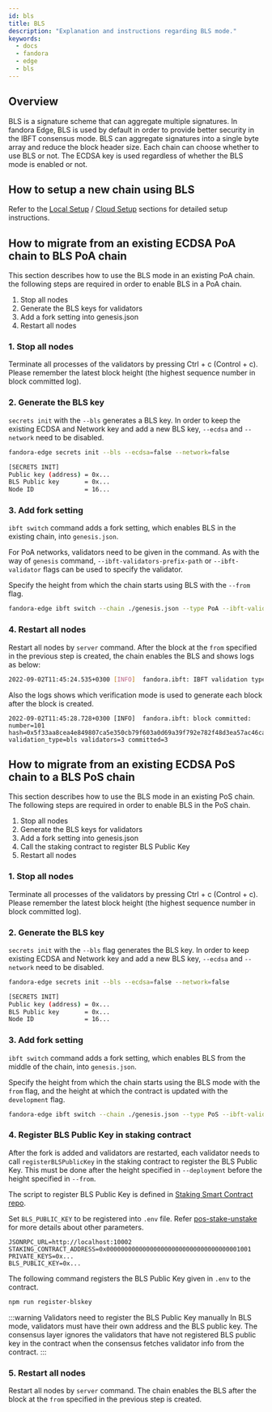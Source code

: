 ```yaml
---
id: bls
title: BLS
description: "Explanation and instructions regarding BLS mode."
keywords:
  - docs
  - fandora
  - edge
  - bls
---
```


## Overview

BLS is a signature scheme that can aggregate multiple signatures. In fandora Edge, BLS is used by default in order to provide better security in the IBFT consensus mode. BLS can aggregate signatures into a single byte array and reduce the block header size. Each chain can choose whether to use BLS or not. The ECDSA key is used regardless of whether the BLS mode is enabled or not.

## How to setup a new chain using BLS

Refer to the [Local Setup](/docs/edge/get-started/set-up-ibft-locally) / [Cloud Setup](/docs/edge/get-started/set-up-ibft-on-the-cloud) sections for detailed setup instructions.

## How to migrate from an existing ECDSA PoA chain to BLS PoA chain

This section describes how to use the BLS mode in an existing PoA chain.
the following steps are required in order to enable BLS in a PoA chain.

1. Stop all nodes
2. Generate the BLS keys for validators
3. Add a fork setting into genesis.json
4. Restart all nodes

### 1. Stop all nodes

Terminate all processes of the validators by pressing Ctrl + c (Control + c). Please remember the latest block height (the highest sequence number in block committed log).

### 2. Generate the BLS key

`secrets init` with the `--bls` generates a BLS key. In order to keep the existing ECDSA and Network key and add a new BLS key, `--ecdsa` and `--network` need to be disabled.

```bash
fandora-edge secrets init --bls --ecdsa=false --network=false

[SECRETS INIT]
Public key (address) = 0x...
BLS Public key       = 0x...
Node ID              = 16...
```

### 3. Add fork setting

`ibft switch` command adds a fork setting, which enables BLS in the existing chain, into `genesis.json`.

For PoA networks, validators need to be given in the command. As with the way of `genesis` command, `--ibft-validators-prefix-path` or `--ibft-validator` flags can be used to specify the validator.

Specify the height from which the chain starts using BLS with the `--from` flag.

```bash
fandora-edge ibft switch --chain ./genesis.json --type PoA --ibft-validator-type bls --ibft-validators-prefix-path test-chain- --from 100
```

### 4. Restart all nodes

Restart all nodes by `server` command. After the block at the `from` specified in the previous step is created, the chain enables the BLS and shows logs as below:

```bash
2022-09-02T11:45:24.535+0300 [INFO]  fandora.ibft: IBFT validation type switched: old=ecdsa new=bls
```

Also the logs shows which verification mode is used to generate each block after the block is created.

```
2022-09-02T11:45:28.728+0300 [INFO]  fandora.ibft: block committed: number=101 hash=0x5f33aa8cea4e849807ca5e350cb79f603a0d69a39f792e782f48d3ea57ac46ca validation_type=bls validators=3 committed=3
```

## How to migrate from an existing ECDSA PoS chain to a BLS PoS chain

This section describes how to use the BLS mode in an existing PoS chain.
The following steps are required in order to enable BLS in the PoS chain.

1. Stop all nodes
2. Generate the BLS keys for validators
3. Add a fork setting into genesis.json
4. Call the staking contract to register BLS Public Key
5. Restart all nodes

### 1. Stop all nodes

Terminate all processes of the validators by pressing Ctrl + c (Control + c). Please remember the latest block height (the highest sequence number in block committed log).

### 2. Generate the BLS key

`secrets init` with the `--bls` flag generates the BLS key. In order to keep existing ECDSA and Network key and add a new BLS key, `--ecdsa` and `--network` need to be disabled.

```bash
fandora-edge secrets init --bls --ecdsa=false --network=false

[SECRETS INIT]
Public key (address) = 0x...
BLS Public key       = 0x...
Node ID              = 16...
```

### 3. Add fork setting

`ibft switch` command adds a fork setting, which enables BLS from the middle of the chain, into `genesis.json`.

Specify the height from which the chain starts using the BLS mode with the `from` flag, and the height at which the contract is updated with the `development` flag.

```bash
fandora-edge ibft switch --chain ./genesis.json --type PoS --ibft-validator-type bls --deployment 50 --from 200
```

### 4. Register BLS Public Key in staking contract

After the fork is added and validators are restarted, each validator needs to call `registerBLSPublicKey` in the staking contract to register the BLS Public Key. This must be done after the height specified in `--deployment` before the height specified in `--from`.

The script to register BLS Public Key is defined in [Staking Smart Contract repo](https://github.com/0xfandora/staking-contracts). 

Set `BLS_PUBLIC_KEY` to be registered into `.env` file. Refer [pos-stake-unstake](/docs/edge/consensus/pos-stake-unstake#setting-up-the-provided-helper-scripts) for more details about other parameters.

```env
JSONRPC_URL=http://localhost:10002
STAKING_CONTRACT_ADDRESS=0x0000000000000000000000000000000000001001
PRIVATE_KEYS=0x...
BLS_PUBLIC_KEY=0x...
```

The following command registers the BLS Public Key given in `.env` to the contract.

```bash
npm run register-blskey
```

:::warning Validators need to register the BLS Public Key manually
In BLS mode, validators must have their own address and the BLS public key. The consensus layer ignores the validators that have not registered BLS public key in the contract when the consensus fetches validator info from the contract.
:::

### 5. Restart all nodes

Restart all nodes by `server` command. The chain enables the BLS after the block at the `from` specified in the previous step is created.